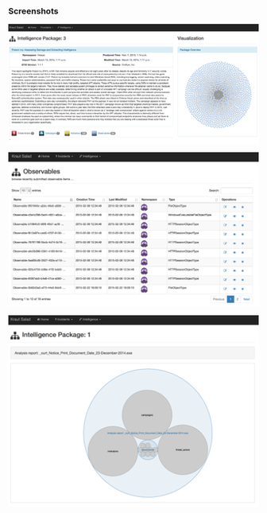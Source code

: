 ### Screenshots

![Package Details](pack-overview.png)

![Observables Overview](obs-overview.png)

![Test Package Visualization](pack_visu.png)
